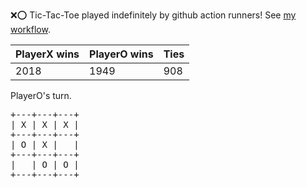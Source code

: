 :x::o: Tic-Tac-Toe played indefinitely by github action runners! See [my workflow](.github/workflows/play.yaml).

|PlayerX wins|PlayerO wins|Ties|
|-|-|-|
|2018|1949|908|

PlayerO's turn.

<pre>
+---+---+---+
| X | X | X |
+---+---+---+
| O | X |   |
+---+---+---+
|   | O | O |
+---+---+---+
</pre>